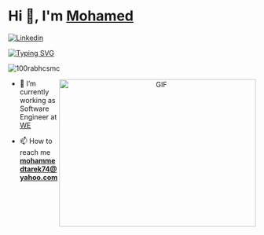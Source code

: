 <h1 align="left">Hi 👋, I'm <a href="https://github.com/mohammedtarekk" target="blank">
Mohamed</a>
</h1>

[![Linkedin](https://img.shields.io/badge/-LinkedIn-blue?style=flat&logo=Linkedin&logoColor=white)](https://www.linkedin.com/in/mohammedtarekk)

[![Typing SVG](https://readme-typing-svg.herokuapp.com?font=comfortaa&color=016EEA&size=24&width=500&lines=A+passionate+full+stack+developer;Coding+in+Java+Spring+and+Angular;Enjoy+developing+cloud+native+applications;Have+a+good+day! )](https://git.io/typing-svg)

<p align="left"> <img src="https://komarev.com/ghpvc/?username=mohammedtarekk&label=Profile%20Views&color=0e75b6&style=flat" alt="100rabhcsmc" /> </p>

<a target="_blank" align="center">
  <img align="right" top="500" height="300" width="400" alt="GIF" src="https://media.giphy.com/media/SWoSkN6DxTszqIKEqv/giphy.gif">
</a>

- 🔭 I’m currently working as Software Engineer at <a href="https://te.eg" target="blank">WE</a>

- 📫 How to reach me **mohammedtarek74@yahoo.com**

<br/>
